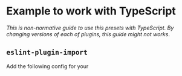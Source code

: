 # Example to work with TypeScript

_This is non-normative guide to use this presets with TypeScript.
By changing versions of each of plugins, this guide might not works_.


## `eslint-plugin-import`

Add the following config for your 
